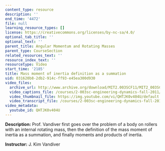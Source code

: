 ```yaml
---
content_type: resource
description: ''
end_time: '4472'
file: null
learning_resource_types: []
license: https://creativecommons.org/licenses/by-nc-sa/4.0/
optional_tab_title: ''
optional_text: ''
parent_title: Angular Momentum and Rotating Masses
parent_type: CourseSection
related_resources_text: ''
resource_index_text: ''
resourcetype: Video
start_time: '2185'
title: Mass moment of inertia definition as a summation
uid: 031620b8-2db2-914c-ff93-e45ea300d930
video_files:
  archive_url: http://www.archive.org/download/MIT2.003SCF11/MIT2_003SCF11_lec09_300k.mp4
  video_captions_file: /courses/2-003sc-engineering-dynamics-fall-2011/a98cf94c1c495675ab3bb9080311fe87_QHTJK0v404U.vtt
  video_thumbnail_file: https://img.youtube.com/vi/QHTJK0v404U/default.jpg
  video_transcript_file: /courses/2-003sc-engineering-dynamics-fall-2011/e02beb4dfc72b8a329174f6e94f45d90_QHTJK0v404U.pdf
video_metadata:
  youtube_id: QHTJK0v404U
---
```


**Description:** Prof. Vandiver first goes over the problem of a body on rollers with an internal rotating mass, then the definition of the mass moment of inertia as a summation, and finally moments and products of inertia.

**Instructor:** J. Kim Vandiver

